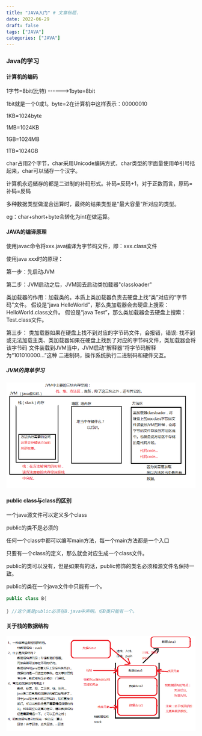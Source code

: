 ```yaml
---
title: "JAVA入门" # 文章标题.
date: 2022-06-29
draft: false
tags: ["JAVA"]
categories: ["JAVA"]
---
```


### Java的学习

#### 计算机的编码

1字节=8bit(比特) ------>1byte=8bit

1bit就是一个0或1。byte=2在计算机中这样表示：00000010

1KB=1024byte

1MB=1024KB

1GB=1024MB

1TB=1024GB

char占用2个字节，char采用Unicode编码方式，char类型的字面量使用单引号括起来，char可以储存一个汉字。

计算机永远储存的都是二进制的补码形式。补码=反码+1，对于正数而言，原码=补码=反码

多种数据类型做混合运算时，最终的结果类型是"最大容量"所对应的类型。

eg：char+short+byte会转化为int在做运算。

#### JAVA的编译原理

使用javac命令将xxx.java编译为字节码文件，即：xxx.class文件

使用java xxx时的原理：

第一步：先启动JVM

第二步：JVM启动之后，JVM回去启动类加载器"classloader"

类加载器的作用：加载类的。本质上类加载器负责去硬盘上找“类”对应的“字节码”文件。
假设是“java HelloWorld”，那么类加载器会去硬盘上搜索：HelloWorld.class文件。
假设是“java Test”，那么类加载器会去硬盘上搜索：Test.class文件。

第三步：
			类加载器如果在硬盘上找不到对应的字节码文件，会报错，错误: 找不到或无法加载主类、类加载器如果在硬盘上找到了对应的字节码文件，类加载器会将该字节码
			文件装载到JVM当中，JVM启动“解释器”将字节码解释为“101010000...”这种
			二进制码，操作系统执行二进制码和硬件交互。

##### JVM的简单学习

![JVM的主要内存空间（三块）](./JVM的主要内存空间（三块）.png)

#### public class与class的区别

一个java源文件可以定义多个class

public的类不是必须的

任何一个class中都可以编写main方法，每一个main方法都是一个入口

只要有一个class的定义，那么就会对应生成一个class文件。

public的类可以没有，但是如果有的话，public修饰的类名必须和源文件名保持一致。

public的类在一个java文件中只能有一个。

```java
public class B{
    
} //这个类是public必须在B.java中声明。切B类只能有一个。
```

#### 关于栈的数据结构

![关于栈数据结构](./关于栈数据结构.png)


